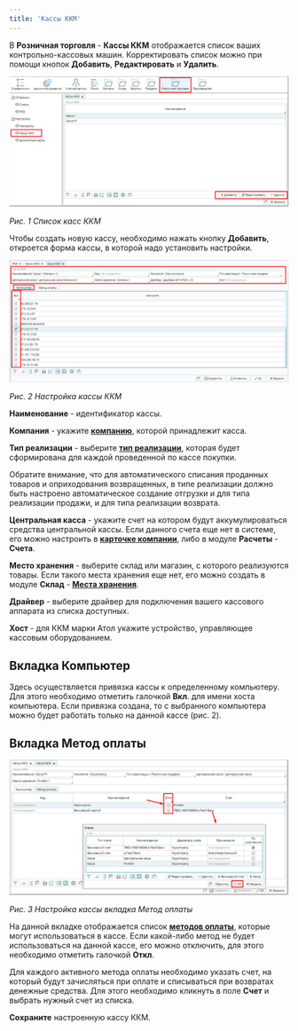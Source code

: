 ```yaml
---
title: 'Кассы ККМ'
---
```


В **Розничная торговля** - **Кассы ККМ** отображается список ваших контрольно-кассовых машин. Корректировать список можно при помощи кнопок **Добавить**, **Редактировать** и **Удалить**.

![](images/Cash_registers_1.png)

*Рис. 1 Список касс ККМ*

  

Чтобы создать новую кассу, необходимо нажать кнопку **Добавить**, откроется форма кассы, в которой надо установить настройки.

![](images/Cash_registers_2.png)

*Рис. 2 Настройка кассы ККМ*

  

**Наименование** - идентификатор кассы.

**Компания** - укажите [**компанию**](Partners_directory.md), которой принадлежит касса.

**Тип реализации** - выберите [**тип реализации**](Invoice_type.md), которая будет сформирована для каждой проведенной по кассе покупки.

Обратите внимание, что для автоматического списания проданных товаров и оприходования возвращенных, в типе реализации должно быть настроено автоматическое создание отгрузки и для типа реализации продажи, и для типа реализации возврата.

**Центральная касса** - укажите счет на котором будут аккумулироваться средства центральной кассы. Если данного счета еще нет в системе, его можно настроить в [**карточке компании**](Partners_directory.md), либо в модуле **Расчеты** - **Счета**.

**Место хранения** - выберите склад или магазин, с которого реализуются товары. Если такого места хранения еще нет, его можно создать в модуле **Склад** - [**Места хранения**](Location_settings.md).

**Драйвер** - выберите драйвер для подключения вашего кассового аппарата из списка доступных.

**Хост** - для ККМ марки Атол укажите устройство, управляющее кассовым оборудованием.

## **Вкладка Компьютер**

Здесь осуществляется привязка кассы к определенному компьютеру. Для этого необходимо отметить галочкой **Вкл**. для имени хоста компьютера. Если привязка создана, то с выбранного компьютера можно будет работать только на данной кассе (рис. 2).

  

## **Вкладка Метод оплаты**

![](images/Cash_registers_3.png)

*Рис. 3 Настройка кассы вкладка Метод оплаты*

  

На данной вкладке отображается список [**методов оплаты**](General_settings.md), которые могут использоваться в кассе. Если какой-либо метод не будет использоваться на данной кассе, его можно отключить, для этого необходимо отметить галочкой **Откл**.

Для каждого активного метода оплаты необходимо указать счет, на который будут зачисляться при оплате и списываться при возвратах денежные средства. Для этого необходимо кликнуть в поле **Счет** и выбрать нужный счет из списка.

**Сохраните** настроенную кассу ККМ.

  

  


